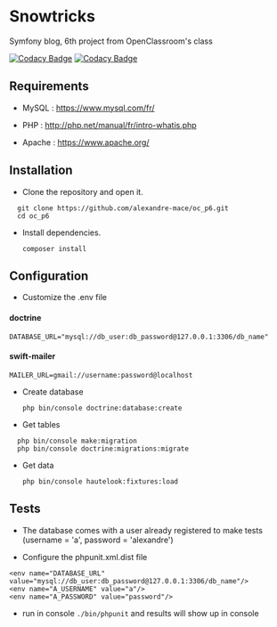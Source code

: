 # Snowtricks

Symfony blog, 6th project from OpenClassroom's class

[![Codacy Badge](https://api.codacy.com/project/badge/Grade/407116031a6a47a9a53df94da54b015d)](https://app.codacy.com/app/alexandre-mace/oc_p6?utm_source=github.com&utm_medium=referral&utm_content=alexandre-mace/oc_p6&utm_campaign=Badge_Grade_Dashboard)
[![Codacy Badge](https://api.codacy.com/project/badge/Coverage/4725da237ed54d768edbd7066c7d69ca)](https://www.codacy.com/app/codacy_alexandre-mace/oc_p6?utm_source=github.com&utm_medium=referral&utm_content=alexandre-mace/oc_p6&utm_campaign=Badge_Coverage)
## Requirements 
* MySQL : https://www.mysql.com/fr/

* PHP : http://php.net/manual/fr/intro-whatis.php

* Apache : https://www.apache.org/

## Installation 
* Clone the repository and open it.

```
  git clone https://github.com/alexandre-mace/oc_p6.git
  cd oc_p6
```

* Install dependencies.

  `composer install`

## Configuration
* Customize the .env file

#### doctrine
  `DATABASE_URL="mysql://db_user:db_password@127.0.0.1:3306/db_name"`

#### swift-mailer
  `MAILER_URL=gmail://username:password@localhost`

* Create database 

  `php bin/console doctrine:database:create`

* Get tables 

```
  php bin/console make:migration
  php bin/console doctrine:migrations:migrate
```

* Get data

  `php bin/console hautelook:fixtures:load`

## Tests
* The database comes with a user already registered to make tests (username = 'a', password = 'alexandre')

* Configure the phpunit.xml.dist file
```
<env name="DATABASE_URL" value="mysql://db_user:db_password@127.0.0.1:3306/db_name"/>
<env name="A_USERNAME" value="a"/>
<env name="A_PASSWORD" value="password"/>
```
* run in console `./bin/phpunit` and results will show up in console